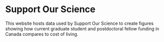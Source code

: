 # Support Our Science

This website hosts data used by Support Our Science to create figures showing how current graduate student and postdoctoral fellow funding in Canada compares to cost of living.
